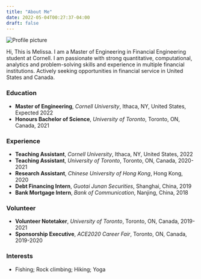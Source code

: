 ```yaml
---
title: "About Me"
date: 2022-05-04T00:27:37-04:00
draft: false
---
```


![Profile picture](/profile_picture.jpg)

Hi, This is Melissa. I am a Master of Engineering in Financial Engineering student at Cornell. I am passionate with strong quantitative, computational, analytics and problem-solving skills and experience in multiple financial institutions. Actively seeking opportunities in financial service in United States and Canada.

### Education
- **Master of Engineering**, *Cornell University*, Ithaca, NY, United States, Expected 2022
- **Honours Bachelor of Science**, *University of Toronto*, Toronto, ON, Canada, 2021

### Experience
- **Teaching Assistant**, *Cornell University*, Ithaca, NY, United States, 2022
- **Teaching Assistant**, *University of Toronto*, Toronto, ON, Canada, 2020-2021
- **Research Assistant**, *Chinese University of Hong Kong*, Hong Kong, 2020
- **Debt Financing Intern**, *Guotai Junan Securities*, Shanghai, China, 2019
- **Bank Mortgage Intern**, *Bank of Communication*, Nanjing, China, 2018

### Volunteer
- **Volunteer Notetaker**, *University of Toronto*, Toronto, ON, Canada, 2019-2021
- **Sponsorship Executive**, *ACE2020 Career Fair*, Toronto, ON, Canada, 2019-2020

### Interests
- Fishing; Rock climbing; Hiking; Yoga